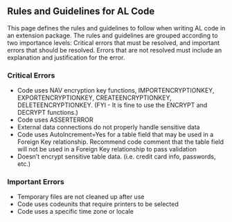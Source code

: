 ## Rules and Guidelines for AL Code ##

This page defines the rules and guidelines to follow when writing AL code in an extension package. The rules and guidelines are grouped according to two importance levels: Critical errors that must be resolved, and important errors that should be resolved. Errors that are not resolved must include an explanation and justification for the error.

### Critical Errors ###

- Code uses NAV encryption key functions, IMPORTENCRYPTIONKEY, EXPORTENCRYPTIONKEY, CREATEENCRYPTIONKEY, DELETEENCRYPTIONKEY. (FYI - It is fine to use the ENCRYPT and DECRYPT functions.)
- Code uses ASSERTERROR
- External data connections do not properly handle sensitive data
- Code uses AutoIncrement=Yes for a table field that may be used in a Foreign Key relationship. Recommend code comment that the table field will not be used in a Foreign Key relationship to pass validation
- Doesn’t encrypt sensitive table data. (i.e. credit card info, passwords, etc.)

### Important Errors ###

- Temporary files are not cleaned up after use
- Code uses codeunits that require printers to be selected
- Code uses a specific time zone or locale
